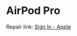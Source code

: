# AirPod Pro
Repair link: [Sign In - Apple](https://mysupport.apple.com/repairs/details/D473614679)

<!-- {BearID:1079978B-04D8-4548-88B7-48704DB8021B-27349-0000171B0992D63B} -->
